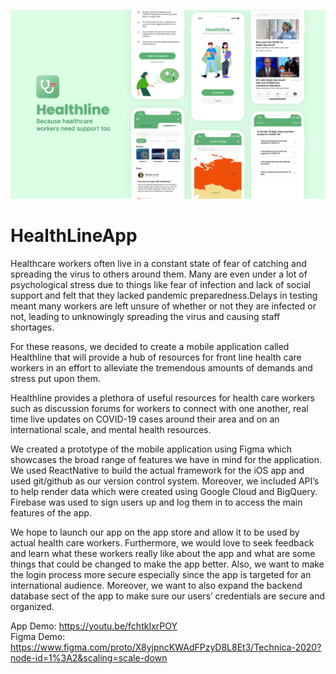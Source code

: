 ![mockup](/demos/mockup.png)
</br>
# HealthLineApp
Healthcare workers often live in a constant state of fear of catching and spreading the virus to others around them. Many are even under a lot of psychological stress due to things like fear of infection and lack of social support and felt that they lacked pandemic preparedness.Delays in testing meant many workers are left unsure of whether or not they are infected or not, leading to unknowingly spreading the virus and causing staff shortages.

For these reasons, we decided to create a mobile application called Healthline that will provide a hub of resources for front line health care workers in an effort to alleviate the tremendous amounts of demands and stress put upon them.  

Healthline provides a plethora of useful resources for health care workers such as discussion forums for workers to connect with one another, real time live updates on COVID-19 cases around their area and on an international scale, and mental health resources. 

We created a prototype of the mobile application using Figma which showcases the broad range of features we have in mind for the application. We used ReactNative to build the actual framework for the iOS app and used git/github as our version control system. Moreover, we included API’s to help render data which were created using Google Cloud and BigQuery. Firebase was used to sign users up and log them in to access the main features of the app.

We hope to launch our app on the app store and allow it to be used by actual health care workers. Furthermore, we would love to seek feedback and learn what these workers really like about the app and what are some things that could be changed to make the app better. Also, we want to make the login process more secure especially since the app is targeted for an international audience. Moreover, we want to also expand the backend database sect of the app to make sure our users’ credentials are secure and organized. 

App Demo: https://youtu.be/fchtkIxrPOY
</br>
Figma Demo: https://www.figma.com/proto/X8yjpncKWAdFPzyD8L8Et3/Technica-2020?node-id=1%3A2&scaling=scale-down
